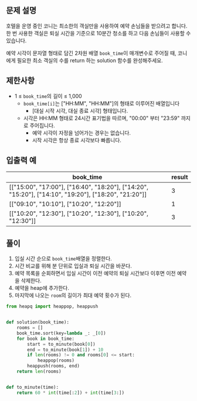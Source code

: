## 문제 설명

호텔을 운영 중인 코니는 최소한의 객실만을 사용하여 예약 손님들을 받으려고 합니다. 한 번 사용한 객실은 퇴실 시간을 기준으로 10분간 청소를 하고 다음 손님들이 사용할 수 있습니다.

예약 시각이 문자열 형태로 담긴 2차원 배열 `book_time`이 매개변수로 주어질 때, 코니에게 필요한 최소 객실의 수를 return 하는 solution 함수를 완성해주세요.

## 제한사항

- 1 ≤ `book_time`의 길이 ≤ 1,000
    - `book_time[i]`는 ["HH:MM", "HH:MM"]의 형태로 이루어진 배열입니다
        - [대실 시작 시각, 대실 종료 시각] 형태입니다.
    - 시각은 HH:MM 형태로 24시간 표기법을 따르며, "00:00" 부터 "23:59" 까지로 주어집니다.
        - 예약 시각이 자정을 넘어가는 경우는 없습니다.
        - 시작 시각은 항상 종료 시각보다 빠릅니다.

## 입출력 예

| book_time                                                                                            | result |
|------------------------------------------------------------------------------------------------------|--------|
| [["15:00", "17:00"], ["16:40", "18:20"], ["14:20", "15:20"], ["14:10", "19:20"], ["18:20", "21:20"]] | 3      |
| [["09:10", "10:10"], ["10:20", "12:20"]]                                                             | 1      |
| [["10:20", "12:30"], ["10:20", "12:30"], ["10:20", "12:30"]]                                         | 3      |

## 풀이

1. 입실 시간 순으로 `book_time`배열을 정렬한다.
2. 시간 비교를 위해 분 단위로 입실과 퇴실 시간을 바꾼다.
3. 예약 목록을 순회하면서 입실 시간이 이전 예약의 퇴실 시간보다 이후면 이전 예약을 삭제한다.
4. 예약을 heap에 추가한다.
5. 마지막에 나오는 `room`의 길이가 최대 예약 횟수가 된다.

```python
from heapq import heappop, heappush


def solution(book_time):
    rooms = []
    book_time.sort(key=lambda _: _[0])
    for book in book_time:
        start = to_minute(book[0])
        end = to_minute(book[1]) + 10
        if len(rooms) != 0 and rooms[0] <= start:
            heappop(rooms)
        heappush(rooms, end)
    return len(rooms)


def to_minute(time):
    return 60 * int(time[:2]) + int(time[3:])
```
